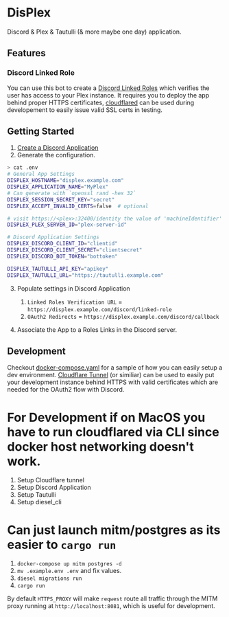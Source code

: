 # DisPlex

Discord & Plex & Tautulli (& more maybe one day) application.

## Features

### Discord Linked Role

You can use this bot to create a [Discord Linked Roles](https://support.discord.com/hc/en-us/articles/8063233404823-Connections-Linked-Roles-Community-Members) which verifies the user has access to your Plex instance.
It requires you to deploy the app behind proper HTTPS certificates, [cloudflared](https://github.com/cloudflare/cloudflared) can be used during developement to easily issue valid SSL certs in testing.

## Getting Started

1. [Create a Discord Application](https://discord.com/developers/applications)
1. Generate the configuration.
```bash
> cat .env
# General App Settings
DISPLEX_HOSTNAME="displex.example.com"
DISPLEX_APPLICATION_NAME="MyPlex"
# Can generate with `openssl rand -hex 32`
DISPLEX_SESSION_SECRET_KEY="secret"
DISPLEX_ACCEPT_INVALID_CERTS=false  # optional

# visit https://<plex>:32400/identity the value of 'machineIdentifier'
DISPLEX_PLEX_SERVER_ID="plex-server-id"

# Discord Application Settings
DISPLEX_DISCORD_CLIENT_ID="clientid"
DISPLEX_DISCORD_CLIENT_SECRET="clientsecret"
DISPLEX_DISCORD_BOT_TOKEN="bottoken"

DISPLEX_TAUTULLI_API_KEY="apikey"
DISPLEX_TAUTULLI_URL="https://tautulli.example.com"
```
3. Populate settings in Discord Application
   1. `Linked Roles Verification URL` = `https://displex.example.com/discord/linked-role`
   1. `OAuth2 Redirects` = `https://displex.example.com/discord/callback`

4. Associate the App to a Roles Links in the Discord server.

## Development

Checkout [docker-compose.yaml](./docker-compose.yaml) for a sample of how you can easily setup a dev environment. [Cloudflare Tunnel](https://developers.cloudflare.com/cloudflare-one/connections/connect-apps/install-and-setup/tunnel-guide/) (or similiar) can be used to easily put your development instance behind HTTPS with valid certificates which are needed for the OAuth2 flow with Discord.

# For Development if on MacOS you have to run cloudflared via CLI since docker host networking doesn't work.
1. Setup Cloudflare tunnel
1. Setup Discord Application
1. Setup Tautulli
1. Setup diesel_cli
# Can just launch mitm/postgres as its easier to `cargo run`
1. `docker-compose up mitm postgres -d`
1. `mv .example.env .env` and fix values.
1. `diesel migrations run`
1. `cargo run`

By default `HTTPS_PROXY` will make `reqwest` route all traffic through the MITM proxy running at `http://localhost:8081`, which is useful for development.
